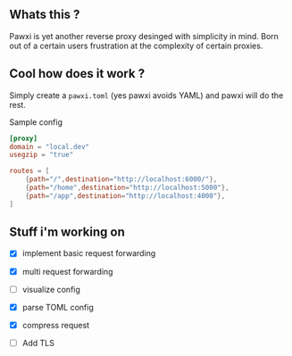 ## Whats this ? 

Pawxi is yet another reverse proxy desinged with simplicity in mind. Born out of a certain users frustration at the complexity of certain proxies. 

## Cool how does it work ? 

Simply create a `pawxi.toml` (yes pawxi avoids YAML) and pawxi will do the rest. 

Sample config 
```TOML
[proxy]
domain = "local.dev"
usegzip = "true"

routes = [
    {path="/",destination="http://localhost:6000/"},
    {path="/home",destination="http://localhost:5000"},
    {path="/app",destination="http://localhost:4000"},
]

```


## Stuff i'm working on 


- [x] implement basic request forwarding 
  
- [x] multi request forwarding 

- [ ] visualize config 

- [x] parse TOML config

- [x] compress request  

- [ ] Add TLS 

